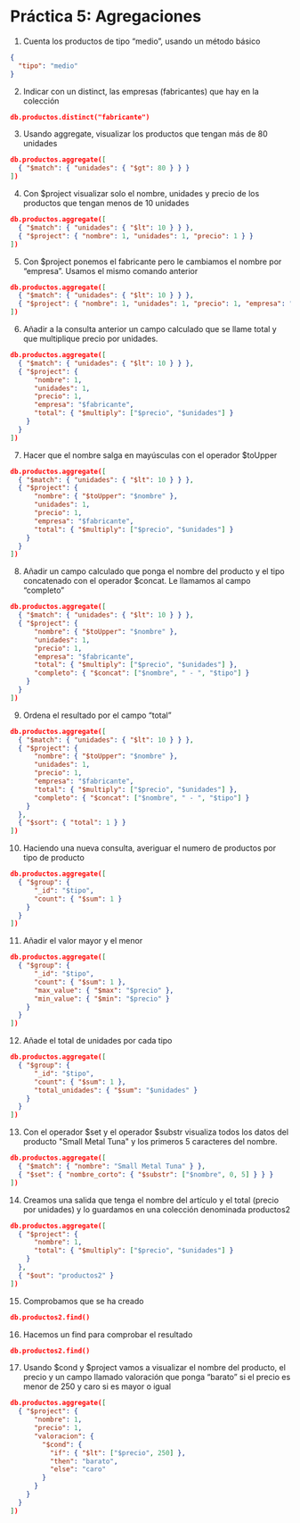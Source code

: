 # Práctica 5: Agregaciones
1. Cuenta los productos de tipo “medio”, usando un método básico
```json
{
  "tipo": "medio"
}
```
2. Indicar con un distinct, las empresas (fabricantes) que hay en la colección
```json
db.productos.distinct("fabricante")
```

3. Usando aggregate, visualizar los productos que tengan más de 80 unidades
```json
db.productos.aggregate([
  { "$match": { "unidades": { "$gt": 80 } } }
])
```

4. Con $project visualizar solo el nombre, unidades y precio de los productos que tengan menos de 10 unidades
```json
db.productos.aggregate([
  { "$match": { "unidades": { "$lt": 10 } } },
  { "$project": { "nombre": 1, "unidades": 1, "precio": 1 } }
])
```

5. Con $project ponemos el fabricante pero le cambiamos el nombre por “empresa”. Usamos el mismo comando anterior
```json
db.productos.aggregate([
  { "$match": { "unidades": { "$lt": 10 } } },
  { "$project": { "nombre": 1, "unidades": 1, "precio": 1, "empresa": "$fabricante" } }
])
```

6. Añadir a la consulta anterior un campo calculado que se llame total y que multiplique precio por unidades.
```json
db.productos.aggregate([
  { "$match": { "unidades": { "$lt": 10 } } },
  { "$project": { 
      "nombre": 1, 
      "unidades": 1, 
      "precio": 1, 
      "empresa": "$fabricante", 
      "total": { "$multiply": ["$precio", "$unidades"] } 
    } 
  }
])
```

7. Hacer que el nombre salga en mayúsculas con el operador $toUpper
```json
db.productos.aggregate([
  { "$match": { "unidades": { "$lt": 10 } } },
  { "$project": { 
      "nombre": { "$toUpper": "$nombre" }, 
      "unidades": 1, 
      "precio": 1, 
      "empresa": "$fabricante", 
      "total": { "$multiply": ["$precio", "$unidades"] } 
    } 
  }
])
```

8. Añadir un campo calculado que ponga el nombre del producto y el tipo concatenado con el operador $concat. Le llamamos al campo “completo”
```json
db.productos.aggregate([
  { "$match": { "unidades": { "$lt": 10 } } },
  { "$project": { 
      "nombre": { "$toUpper": "$nombre" }, 
      "unidades": 1, 
      "precio": 1, 
      "empresa": "$fabricante", 
      "total": { "$multiply": ["$precio", "$unidades"] }, 
      "completo": { "$concat": ["$nombre", " - ", "$tipo"] } 
    } 
  }
])
```

9. Ordena el resultado por el campo “total”
```json
db.productos.aggregate([
  { "$match": { "unidades": { "$lt": 10 } } },
  { "$project": { 
      "nombre": { "$toUpper": "$nombre" }, 
      "unidades": 1, 
      "precio": 1, 
      "empresa": "$fabricante", 
      "total": { "$multiply": ["$precio", "$unidades"] }, 
      "completo": { "$concat": ["$nombre", " - ", "$tipo"] } 
    } 
  },
  { "$sort": { "total": 1 } }
])
```
10. Haciendo una nueva consulta, averiguar el numero de productos por tipo de producto
```json
db.productos.aggregate([
  { "$group": { 
      "_id": "$tipo", 
      "count": { "$sum": 1 } 
    } 
  }
])
```

11. Añadir el valor mayor y el menor
```json
db.productos.aggregate([
  { "$group": { 
      "_id": "$tipo", 
      "count": { "$sum": 1 },
      "max_value": { "$max": "$precio" },
      "min_value": { "$min": "$precio" }
    } 
  }
])
```

12. Añade el total de unidades por cada tipo
```json
db.productos.aggregate([
  { "$group": { 
      "_id": "$tipo", 
      "count": { "$sum": 1 },
      "total_unidades": { "$sum": "$unidades" }
    } 
  }
])
```

13. Con el operador $set y el operador $substr visualiza todos los datos del producto "Small Metal Tuna" y los primeros 5 caracteres del nombre.
```json
db.productos.aggregate([
  { "$match": { "nombre": "Small Metal Tuna" } },
  { "$set": { "nombre_corto": { "$substr": ["$nombre", 0, 5] } } }
])
```

14. Creamos una salida que tenga el nombre del artículo y el total (precio por unidades) y lo guardamos en una colección denominada productos2
```json
db.productos.aggregate([
  { "$project": { 
      "nombre": 1, 
      "total": { "$multiply": ["$precio", "$unidades"] }
    } 
  },
  { "$out": "productos2" }
])
```

15. Comprobamos que se ha creado
```json
db.productos2.find()
```

16. Hacemos un find para comprobar el resultado
```json
db.productos2.find()
```

17. Usando $cond y $project vamos a visualizar el nombre del producto, el precio y un campo llamado valoración que ponga “barato” si el precio es menor de 250 y caro si es mayor o igual
```json
db.productos.aggregate([
  { "$project": { 
      "nombre": 1, 
      "precio": 1, 
      "valoracion": { 
        "$cond": { 
          "if": { "$lt": ["$precio", 250] }, 
          "then": "barato", 
          "else": "caro" 
        }
      } 
    } 
  }
])
```
```